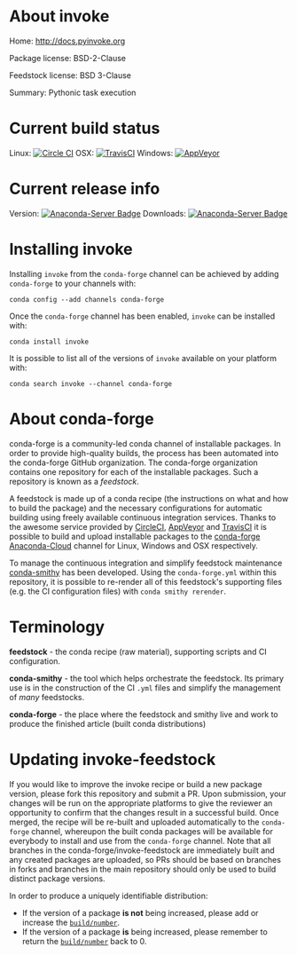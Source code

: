 About invoke
============

Home: http://docs.pyinvoke.org

Package license: BSD-2-Clause

Feedstock license: BSD 3-Clause

Summary: Pythonic task execution



Current build status
====================

Linux: [![Circle CI](https://circleci.com/gh/conda-forge/invoke-feedstock.svg?style=shield)](https://circleci.com/gh/conda-forge/invoke-feedstock)
OSX: [![TravisCI](https://travis-ci.org/conda-forge/invoke-feedstock.svg?branch=master)](https://travis-ci.org/conda-forge/invoke-feedstock)
Windows: [![AppVeyor](https://ci.appveyor.com/api/projects/status/github/conda-forge/invoke-feedstock?svg=True)](https://ci.appveyor.com/project/conda-forge/invoke-feedstock/branch/master)

Current release info
====================
Version: [![Anaconda-Server Badge](https://anaconda.org/conda-forge/invoke/badges/version.svg)](https://anaconda.org/conda-forge/invoke)
Downloads: [![Anaconda-Server Badge](https://anaconda.org/conda-forge/invoke/badges/downloads.svg)](https://anaconda.org/conda-forge/invoke)

Installing invoke
=================

Installing `invoke` from the `conda-forge` channel can be achieved by adding `conda-forge` to your channels with:

```
conda config --add channels conda-forge
```

Once the `conda-forge` channel has been enabled, `invoke` can be installed with:

```
conda install invoke
```

It is possible to list all of the versions of `invoke` available on your platform with:

```
conda search invoke --channel conda-forge
```


About conda-forge
=================

conda-forge is a community-led conda channel of installable packages.
In order to provide high-quality builds, the process has been automated into the
conda-forge GitHub organization. The conda-forge organization contains one repository
for each of the installable packages. Such a repository is known as a *feedstock*.

A feedstock is made up of a conda recipe (the instructions on what and how to build
the package) and the necessary configurations for automatic building using freely
available continuous integration services. Thanks to the awesome service provided by
[CircleCI](https://circleci.com/), [AppVeyor](http://www.appveyor.com/)
and [TravisCI](https://travis-ci.org/) it is possible to build and upload installable
packages to the [conda-forge](https://anaconda.org/conda-forge)
[Anaconda-Cloud](http://docs.anaconda.org/) channel for Linux, Windows and OSX respectively.

To manage the continuous integration and simplify feedstock maintenance
[conda-smithy](http://github.com/conda-forge/conda-smithy) has been developed.
Using the ``conda-forge.yml`` within this repository, it is possible to re-render all of
this feedstock's supporting files (e.g. the CI configuration files) with ``conda smithy rerender``.


Terminology
===========

**feedstock** - the conda recipe (raw material), supporting scripts and CI configuration.

**conda-smithy** - the tool which helps orchestrate the feedstock.
                   Its primary use is in the construction of the CI ``.yml`` files
                   and simplify the management of *many* feedstocks.

**conda-forge** - the place where the feedstock and smithy live and work to
                  produce the finished article (built conda distributions)


Updating invoke-feedstock
=========================

If you would like to improve the invoke recipe or build a new
package version, please fork this repository and submit a PR. Upon submission,
your changes will be run on the appropriate platforms to give the reviewer an
opportunity to confirm that the changes result in a successful build. Once
merged, the recipe will be re-built and uploaded automatically to the
`conda-forge` channel, whereupon the built conda packages will be available for
everybody to install and use from the `conda-forge` channel.
Note that all branches in the conda-forge/invoke-feedstock are
immediately built and any created packages are uploaded, so PRs should be based
on branches in forks and branches in the main repository should only be used to
build distinct package versions.

In order to produce a uniquely identifiable distribution:
 * If the version of a package **is not** being increased, please add or increase
   the [``build/number``](http://conda.pydata.org/docs/building/meta-yaml.html#build-number-and-string).
 * If the version of a package **is** being increased, please remember to return
   the [``build/number``](http://conda.pydata.org/docs/building/meta-yaml.html#build-number-and-string)
   back to 0.
